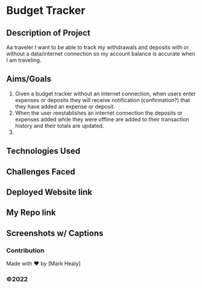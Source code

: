 # Budget Tracker 

## Description of Project
Aa traveler I want to be able to track my withdrawals and deposits with or without a data/internet connection so my account balance is accurate when I am traveling. 

## Aims/Goals
1. Given a budget tracker without an internet connection, when users enter expenses or deposits they will receive notification (confirmation?) that they have added an expense or deposit.
2. When the user reestablishes an internet connection the deposits or expenses added while they were offline are added to their transaction history and their totals are updated.
3.


## Technologies Used

## Challenges Faced

## Deployed Website link

## My Repo link

## Screenshots w/ Captions




### Contribution
Made with ❤️ by [Mark Healy]
### ©️2022 
